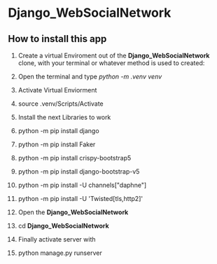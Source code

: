 # Django_WebSocialNetwork

## How to install this app

1. Create a virtual Enviroment out of the __Django_WebSocialNetwork__ clone, with your terminal or whatever method is used to created:
  1. Open the terminal and type _python -m .venv venv_

2. Activate Virtual Enviorment
  1. source .venv/Scripts/Activate

3. Install the next Libraries to work
  1. python -m pip install django
  2. python -m pip install Faker
  3. python -m pip install crispy-bootstrap5
  4. python -m pip install django-bootstrap-v5
  5. python -m pip install -U channels["daphne"]
  6. python -m pip install -U 'Twisted[tls,http2]'

4. Open the __Django_WebSocialNetwork__
  1. cd __Django_WebSocialNetwork__

5. Finally activate server with
  1. python manage.py runserver